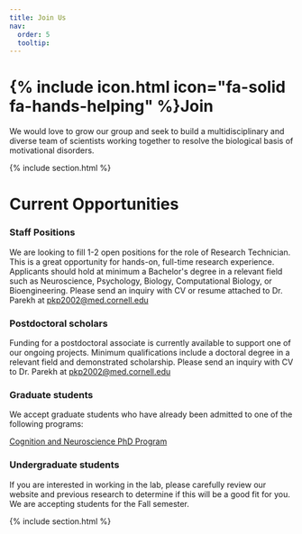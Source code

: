 ```yaml
---
title: Join Us
nav:
  order: 5
  tooltip: 
---
```


# {% include icon.html icon="fa-solid fa-hands-helping" %}Join

We would love to grow our group and seek to build a multidisciplinary and diverse team of scientists working together to resolve the biological basis of motivational disorders. 

{% include section.html %}


# Current Opportunities

### Staff Positions
We are looking to fill 1-2 open positions for the role of Research Technician. This is a great opportunity for hands-on, full-time research experience. Applicants should hold at minimum a Bachelor's degree in a relevant field such as Neuroscience, Psychology, Biology, Computational Biology, or Bioengineering. Please send an inquiry with CV or resume attached to Dr. Parekh at pkp2002@med.cornell.edu <br>

### Postdoctoral scholars
Funding for a postdoctoral associate is currently available to support one of our ongoing projects. Minimum qualifications include a doctoral degree in a relevant field and demonstrated scholarship. Please send an inquiry with CV to Dr. Parekh at pkp2002@med.cornell.edu <br> 

### Graduate students
We accept graduate students who have already been admitted to one of the following programs: 

[Cognition and Neuroscience PhD Program](https://bbs.utdallas.edu/departments/neuroscience/graduate-programs/cognition-and-neuroscience-phd/) <br>


### Undergraduate students
If you are interested in working in the lab, please carefully review our website and previous research to determine if this will be a good fit for you. We are accepting students for the Fall semester. 


{% include section.html %}

